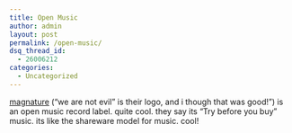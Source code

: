 ```yaml
---
title: Open Music
author: admin
layout: post
permalink: /open-music/
dsq_thread_id:
  - 26006212
categories:
  - Uncategorized
---
```

[magnature][1] (&#8220;we are not evil&#8221; is their logo, and i though that was good!&#8221;) is an open music record label. quite cool. they say its &#8220;Try before you buy&#8221; music. its like the shareware model for music. cool!

 [1]: http://magnatune.com/